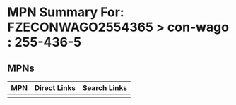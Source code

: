 



# MPN Summary For: FZECONWAGO2554365 > con-wago : 255-436-5

## MPNs
  

|MPN|Direct Links|Search Links|
| :--- | :--- | :--- |
||||

